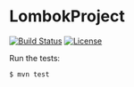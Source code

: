 # LombokProject

[![Build Status](https://travis-ci.org/fdlessard/LombokProject.svg)](https://travis-ci.org/fdlessard/LombokProject)
[![License](http://img.shields.io/:license-mit-blue.svg)](https://github.com/fdlessard/RestSpringMvcProject/blob/master/LICENSE)

Run the tests:

```
$ mvn test
```



